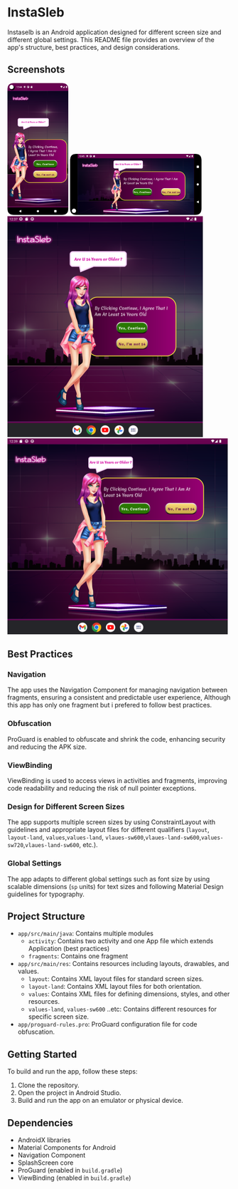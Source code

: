 # InstaSleb


Instaselb is an Android application designed for different screen size and different global settings. This README file provides an overview of the app's structure, best practices, and design considerations.


## Screenshots

<img src="screenshots/normal_device.png" alt="Normal device" width="137" height="296">  <img src="screenshots/normal_device_land.png" alt="normal landscape" width="296" height="137"> <img src="screenshots/xxlarge.png" alt="large screen" width="440" height="496" > <img src="screenshots/xxlarge_land.png" alt="Large landscape " width="496" height="440" > 


## Best Practices

### Navigation

The app uses the Navigation Component for managing navigation between fragments, ensuring a consistent and predictable user experience, Although this app has only one fragment but i prefered to follow best practices.

### Obfuscation

ProGuard is enabled to obfuscate and shrink the code, enhancing security and reducing the APK size.

### ViewBinding

ViewBinding is used to access views in activities and fragments, improving code readability and reducing the risk of null pointer exceptions.

### Design for Different Screen Sizes

The app supports multiple screen sizes by using ConstraintLayout with guidelines and appropriate layout files for different qualifiers (`layout`, `layout-land`, `values`,`values-land`, `vlaues-sw600`,`vlaues-land-sw600`,`values-sw720`,`vlaues-land-sw600`, etc.).

### Global Settings

The app adapts to different global settings such as font size by using scalable dimensions (`sp` units) for text sizes and following Material Design guidelines for typography.

## Project Structure

- `app/src/main/java`: Contains multiple modules
    - `activity`: Contains two activity and one App file which extends Application (best practices)  
    - `fragments`: Contains one fragment 
- `app/src/main/res`: Contains resources including layouts, drawables, and values.
    - `layout`: Contains XML layout files for standard screen sizes.
    - `layout-land`: Contains XML layout files for both orientation.
    - `values`: Contains XML files for defining dimensions, styles, and other resources.
    - `values-land`, `values-sw600` ..etc: Contains different resources for specific screen size.
- `app/proguard-rules.pro`: ProGuard configuration file for code obfuscation.

## Getting Started

To build and run the app, follow these steps:

1. Clone the repository.
2. Open the project in Android Studio.
3. Build and run the app on an emulator or physical device.

## Dependencies

- AndroidX libraries
- Material Components for Android
- Navigation Component
- SplashScreen core
- ProGuard (enabled in `build.gradle`)
- ViewBinding (enabled in `build.gradle`)
